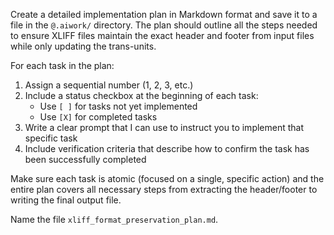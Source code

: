 Create a detailed implementation plan in Markdown format and save it to a file in the `@.aiwork/` directory. The plan should outline all the steps needed to ensure XLIFF files maintain the exact header and footer from input files while only updating the trans-units.

For each task in the plan:
1. Assign a sequential number (1, 2, 3, etc.)
2. Include a status checkbox at the beginning of each task:
   - Use `[ ]` for tasks not yet implemented
   - Use `[X]` for completed tasks
3. Write a clear prompt that I can use to instruct you to implement that specific task
4. Include verification criteria that describe how to confirm the task has been successfully completed

Make sure each task is atomic (focused on a single, specific action) and the entire plan covers all necessary steps from extracting the header/footer to writing the final output file.

Name the file `xliff_format_preservation_plan.md`.
